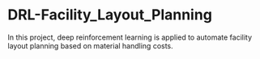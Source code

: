 # DRL-Facility_Layout_Planning
In this project, deep reinforcement learning is applied to automate facility layout planning based on material handling costs.
